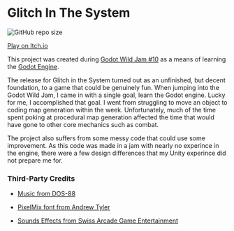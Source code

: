 # Glitch In The System
![GitHub repo size](https://img.shields.io/github/repo-size/josephbmanley/GlitchInTheSystem.svg)

[Play on Itch.io](https://joebmanley.itch.io/glitchinthesystem)

This project was created during [Godot Wild Jam #10](https://itch.io/jam/godot-wild-jam-10) as a means of learning the [Godot Engine](https://godotengine.org/).

The release for Glitch in the System turned out as an unfinished, but decent foundation, to a game that could be genuinely fun. When jumping into the Godot Wild Jam, I came in with a single goal, learn the Godot engine. Lucky for me, I accomplished that goal. I went from struggling to move an object to coding map generation within the week. Unfortunately, much of the time spent poking at procedural map generation affected the time that would have gone to other core mechanics such as combat.

The project also suffers from some messy code that could use some improvement. As this code was made in a jam with nearly no experince in the engine, there were a few design differences that my Unity experince did not prepare me for.

### Third-Party Credits

- [Music from DOS-88](https://dos88.itch.io/dos-88-music-library)

- [PixelMix font from Andrew Tyler](https://www.dafont.com/pixelmix.font)

- [Sounds Effects from Swiss Arcade Game Entertainment](https://phoenix1291.itch.io/sound-effects-pack-1)